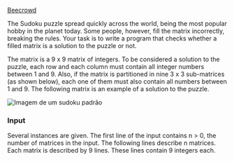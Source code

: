 [Beecrowd](https://www.beecrowd.com.br/judge/en/problems/view/1383)

The Sudoku puzzle spread quickly across the world, being the most popular hobby in the planet today. Some people, however, fill the matrix incorrectly, breaking the rules. Your task is to write a program that checks whether a filled matrix is a solution to the puzzle or not.

The matrix is a 9 x 9 matrix of integers. To be considered a solution to the puzzle, each row and each column must contain all integer numbers between 1 and 9. Also, if the matrix is partitioned in nine 3 x 3 sub-matrices (as shown below), each one of them must also contain all numbers between 1 and 9. The following matrix is an example of a solution to the puzzle.

![Imagem de um sudoku padrão](https://resources.beecrowd.com.br/gallery/images/novos/Sudoku.png)

### Input ###
Several instances are given. The first line of the input contains n > 0, the number of matrices in the input. The following lines describe n matrices. Each matrix is described by 9 lines. These lines contain 9 integers each.
